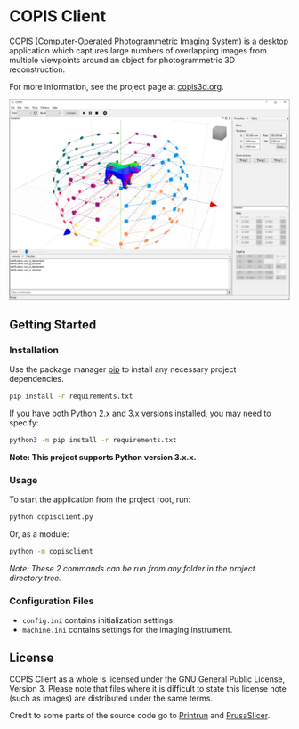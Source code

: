 # COPIS Client

COPIS (Computer-Operated Photogrammetric Imaging System) is a desktop application which captures large numbers of overlapping images from multiple viewpoints around an object for photogrammetric 3D reconstruction.

For more information, see the project page at [copis3d.org](http://copis3d.org/).

![Screenshot](img/screenshot.jpg)

## Getting Started

### Installation

Use the package manager [pip](https://pip.pypa.io/en/stable/) to install any necessary project dependencies.

```bash
pip install -r requirements.txt
```

If you have both Python 2.x and 3.x versions installed, you may need to specify:

```bash
python3 -m pip install -r requirements.txt
```
__Note: This project supports Python version 3.x.x.__
### Usage

To start the application from the project root, run:
```bash
python copisclient.py
```
Or, as a module:
```bash
python -m copisclient
```
*Note: These 2 commands can be run from any folder in the project directory tree.*
### Configuration Files

* `config.ini` contains initialization settings.
* `machine.ini` contains settings for the imaging instrument.

## License

COPIS Client as a whole is licensed under the GNU General Public License, Version 3. Please note that files where it is difficult to state this license note (such as images) are distributed under the same terms.

Credit to some parts of the source code go to [Printrun](https://github.com/kliment/Printrun) and [PrusaSlicer](https://github.com/prusa3d/PrusaSlicer).
